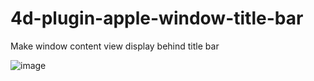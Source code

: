 # 4d-plugin-apple-window-title-bar
Make window content view display behind title bar

![image](https://user-images.githubusercontent.com/1725068/40612708-9c5f764e-62b6-11e8-9050-33201bcdc68b.png)
